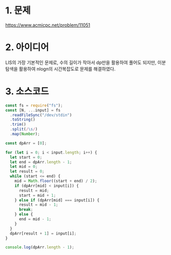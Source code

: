 # 1. 문제

https://www.acmicpc.net/problem/11051

# 2. 아이디어

LIS의 가장 기본적인 문제로, 수의 길이가 작아서 dp만을 활용하여 풀어도 되지만, 이분탐색을 활용하여 nlogn의 시간복잡도로 문제를 해결하였다.

# 3. 소스코드

```javascript
const fs = require("fs");
const [N, ...input] = fs
  .readFileSync("/dev/stdin")
  .toString()
  .trim()
  .split(/\s/)
  .map(Number);

const dpArr = [0];

for (let i = 0; i < input.length; i++) {
  let start = 0;
  let end = dpArr.length - 1;
  let mid = 0;
  let result = 0;
  while (start <= end) {
    mid = Math.floor((start + end) / 2);
    if (dpArr[mid] < input[i]) {
      result = mid;
      start = mid + 1;
    } else if (dpArr[mid] === input[i]) {
      result = mid - 1;
      break;
    } else {
      end = mid - 1;
    }
  }
  dpArr[result + 1] = input[i];
}

console.log(dpArr.length - 1);
```
